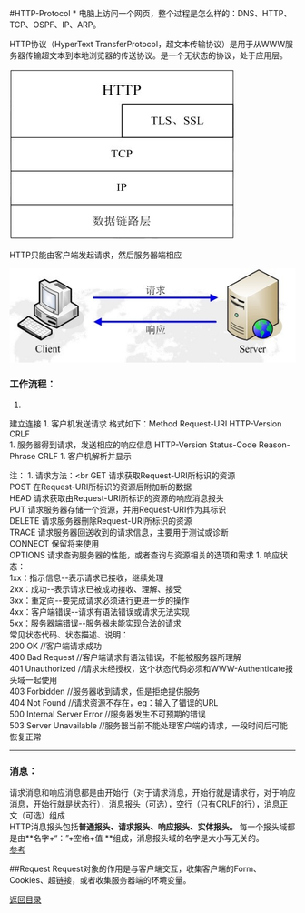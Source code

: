 #HTTP-Protocol
* 
电脑上访问一个网页，整个过程是怎么样的：DNS、HTTP、TCP、OSPF、IP、ARP。

HTTP协议（HyperText TransferProtocol，超文本传输协议）是用于从WWW服务器传输超文本到本地浏览器的传送协议。是一个无状态的协议，处于应用层。

![](TCPIP.jpg)

HTTP只能由客户端发起请求，然后服务器端相应

![](5657919_2.jpg)

### 工作流程：


1. 
建立连接
1. 
客户机发送请求    格式如下：Method Request-URI HTTP-Version CRLF  
1. 
服务器得到请求，发送相应的响应信息           HTTP-Version Status-Code Reason-Phrase CRLF
1. 
客户机解析并显示

注：
1. 
请求方法：<br
GET     请求获取Request-URI所标识的资源<br>
POST    在Request-URI所标识的资源后附加新的数据<br>
HEAD    请求获取由Request-URI所标识的资源的响应消息报头<br>
PUT     请求服务器存储一个资源，并用Request-URI作为其标识<br>
DELETE  请求服务器删除Request-URI所标识的资源<br>
TRACE   请求服务器回送收到的请求信息，主要用于测试或诊断<br>
CONNECT 保留将来使用<br>
OPTIONS 请求查询服务器的性能，或者查询与资源相关的选项和需求
1. 
响应状态：<br>
1xx：指示信息--表示请求已接收，继续处理<br>
2xx：成功--表示请求已被成功接收、理解、接受<br>
3xx：重定向--要完成请求必须进行更进一步的操作<br>
4xx：客户端错误--请求有语法错误或请求无法实现<br>
5xx：服务器端错误--服务器未能实现合法的请求<br>
常见状态代码、状态描述、说明：<br>
200 OK      //客户端请求成功<br>
400 Bad Request  //客户端请求有语法错误，不能被服务器所理解<br>
401 Unauthorized //请求未经授权，这个状态代码必须和WWW-Authenticate报头域一起使用 <br>
403 Forbidden  //服务器收到请求，但是拒绝提供服务<br>
404 Not Found  //请求资源不存在，eg：输入了错误的URL<br>
500 Internal Server Error //服务器发生不可预期的错误<br>
503 Server Unavailable  //服务器当前不能处理客户端的请求，一段时间后可能恢复正常<br>



---



### 消息：
请求消息和响应消息都是由开始行（对于请求消息，开始行就是请求行，对于响应消息，开始行就是状态行），消息报头（可选），空行（只有CRLF的行），消息正文（可选）组成<br>HTTP消息报头包括**普通报头、请求报头、响应报头、实体报头。**
每一个报头域都是由**名字+“：”+空格+值 **组成，消息报头域的名字是大小写无关的。<br>
[参考](http://www.cnblogs.com/li0803/archive/2008/11/03/1324746.html)

##Request
Request对象的作用是与客户端交互，收集客户端的Form、Cookies、超链接，或者收集服务器端的环境变量。

[返回目录](README.md)